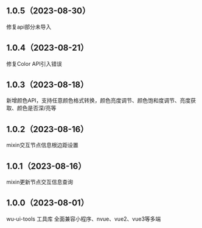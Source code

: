 ## 1.0.5（2023-08-30）
修复api部分未导入
## 1.0.4（2023-08-21）
修复Color API引入错误
## 1.0.3（2023-08-18）
新增颜色API，支持任意颜色格式转换，颜色亮度调节、颜色饱和度调节、亮度获取、颜色是否深/亮等
## 1.0.2（2023-08-16）
mixin交互节点信息根边距设置
## 1.0.1（2023-08-16）
mixin更新节点交互信息查询
## 1.0.0（2023-08-01）
wu-ui-tools 工具库  全面兼容小程序、nvue、vue2、vue3等多端
